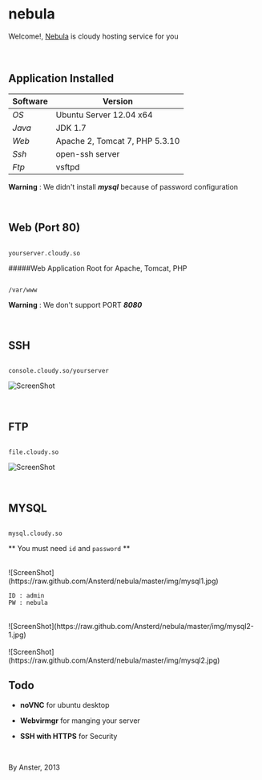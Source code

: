 nebula
======


Welcome!, [Nebula](http://www.cloudy.so) is cloudy hosting service for you
<br/>
<br/>
<br/>

## Application Installed

Software | Version
--- | --- 
*OS* | Ubuntu Server 12.04 x64
*Java* | JDK 1.7
*Web* | Apache 2, Tomcat 7, PHP 5.3.10
*Ssh* | open-ssh server
*Ftp* | vsftpd

**Warning** : We didn't install **_mysql_** because of password configuration

<br/>

## Web (Port 80)


```

yourserver.cloudy.so

```

#####Web Application Root for Apache, Tomcat, PHP


```

/var/www

```

**Warning** : We don't support PORT **_8080_**

<br/>

## SSH


```

console.cloudy.so/yourserver

```
![ScreenShot](https://raw.github.com/Ansterd/nebula/master/img/console1.jpg)

<br/>

## FTP


```

file.cloudy.so

```
![ScreenShot](https://raw.github.com/Ansterd/nebula/master/img/ftp2.jpg)

<br/>

## MYSQL

```

mysql.cloudy.so

```

** You must need `id` and `password` **


<br/>
![ScreenShot](https://raw.github.com/Ansterd/nebula/master/img/mysql1.jpg)
<br/>

```
ID : admin
PW : nebula
```
<br/>
![ScreenShot](https://raw.github.com/Ansterd/nebula/master/img/mysql2-1.jpg)
<br/>
<br/>
![ScreenShot](https://raw.github.com/Ansterd/nebula/master/img/mysql2.jpg)
<br/>


## Todo

- **noVNC** for ubuntu desktop

- **Webvirmgr** for manging your server

- **SSH with HTTPS** for Security

<br/>

By Anster, 2013


